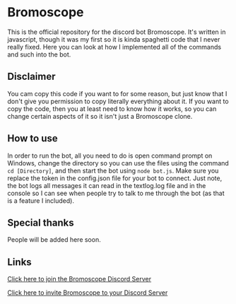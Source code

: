 # Bromoscope

This is the official repository for the discord bot Bromoscope. It's written in javascript, though it was my first so it is kinda spaghetti code that I never really fixed. Here you can look at how I implemented all of the commands and such into the bot.

## Disclaimer

You cam copy this code if you want to for some reason, but just know that I don't give you permission to copy literally everything about it. If you want to copy the code, then you at least need to know how it works, so you can change certain aspects of it so it isn't just a Bromoscope clone.

## How to use

In order to run the bot, all you need to do is open command prompt on Windows, change the directory so you can use the files using the command `cd [Directory]`, and then start the bot using `node bot.js`. Make sure you replace the token in the config.json file for your bot to connect. Just note, the bot logs all messages it can read in the textlog.log file and in the console so I can see when people try to talk to me through the bot (as that is a feature I included).

## Special thanks

People will be added here soon.

## Links

[Click here to join the Bromoscope Discord Server](https://discord.gg/ujakEne)

[Click here to invite Bromoscope to your Discord Server](https://discordapp.com/oauth2/authorize?client_id=658573471416320011&permissions=8&scope=bot)
